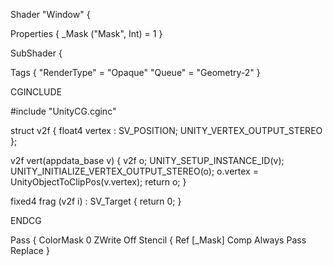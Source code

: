 Shader "Window"
{

Properties
{
   _Mask ("Mask", Int) = 1
}

SubShader
{

Tags 
{ 
    "RenderType" = "Opaque" 
    "Queue" = "Geometry-2"
}

CGINCLUDE

#include "UnityCG.cginc"

struct v2f
{
    float4 vertex : SV_POSITION;
    UNITY_VERTEX_OUTPUT_STEREO
};

v2f vert(appdata_base v)
{
    v2f o;
    UNITY_SETUP_INSTANCE_ID(v);
    UNITY_INITIALIZE_VERTEX_OUTPUT_STEREO(o);
    o.vertex = UnityObjectToClipPos(v.vertex);
    return o;
}

fixed4 frag (v2f i) : SV_Target
{
    return 0;
}

ENDCG

Pass
{
    ColorMask 0
    ZWrite Off
    Stencil 
    {
        Ref [_Mask]
        Comp Always
        Pass Replace
    }
